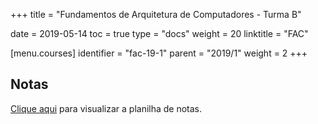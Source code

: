 +++
title = "Fundamentos de Arquitetura de Computadores - Turma B"

date = 2019-05-14
toc = true
type = "docs"
weight = 20
linktitle = "FAC"

[menu.courses]
  identifier = "fac-19-1"
  parent = "2019/1"
  weight = 2
+++

## Notas

[Clique aqui](/courses/2019_1/FAC.html) para visualizar a planilha de notas.
